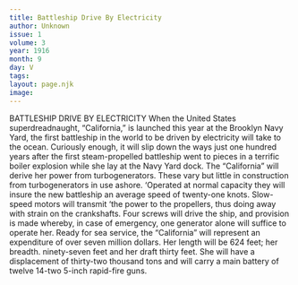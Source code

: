 ```yaml
---
title: Battleship Drive By Electricity
author: Unknown
issue: 1
volume: 3
year: 1916
month: 9
day: V
tags:
layout: page.njk
image:
---
```

BATTLESHIP DRIVE BY ELECTRICITY       When the United States superdreadnaught, “California,” is launched this year at the Brooklyn Navy Yard, the first battleship in the world to be driven by electricity will take to the ocean. Curiously enough, it will slip down the ways just one hundred years after the first steam-propelled battleship went to pieces in a terrific boiler explosion while she lay at the Navy Yard dock.       The “California” will derive her power from turbogenerators. These vary but little in construction from turbogenerators in use ashore. ‘Operated at normal capacity they will insure the new battleship an average speed of twenty-one knots. Slow-speed motors will transmit ‘the power to the propellers, thus doing away with strain on the crankshafts. Four screws will drive the ship, and provision is made whereby, in case of emergency, one generator alone will suffice to operate her.       Ready for sea service, the “California” will represent an expenditure of over seven million dollars. Her length will be 624 feet; her breadth. ninety-seven feet and her draft thirty feet. She will have a displacement of thirty-two thousand tons and will carry a main battery of twelve 14-two 5-inch rapid-fire guns. 


